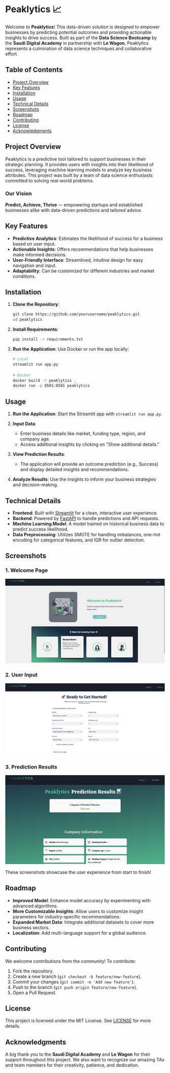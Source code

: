 
# Peaklytics 📈

Welcome to **Peaklytics**! This data-driven solution is designed to empower businesses by predicting potential outcomes and providing actionable insights to drive success. Built as part of the **Data Science Bootcamp** by the **Saudi Digital Academy** in partnership with **Le Wagon**, Peaklytics represents a culmination of data science techniques and collaborative effort.

## Table of Contents

- [Project Overview](#project-overview)
- [Key Features](#key-features)
- [Installation](#installation)
- [Usage](#usage)
- [Technical Details](#technical-details)
- [Screenshots](#screenshots)
- [Roadmap](#roadmap)
- [Contributing](#contributing)
- [License](#license)
- [Acknowledgments](#acknowledgments)

## Project Overview

Peaklytics is a predictive tool tailored to support businesses in their strategic planning. It provides users with insights into their likelihood of success, leveraging machine learning models to analyze key business attributes. This project was built by a team of data science enthusiasts committed to solving real-world problems.

### Our Vision

**Predict, Achieve, Thrive** — empowering startups and established businesses alike with data-driven predictions and tailored advice.

## Key Features

- **Predictive Analytics**: Estimates the likelihood of success for a business based on user input.
- **Actionable Insights**: Offers recommendations that help businesses make informed decisions.
- **User-Friendly Interface**: Streamlined, intuitive design for easy navigation and input.
- **Adaptability**: Can be customized for different industries and market conditions.

## Installation

1. **Clone the Repository**:
   ```bash
   git clone https://github.com/yourusername/peaklytics.git
   cd peaklytics
   ```

2. **Install Requirements**:
   ```bash
   pip install -r requirements.txt
   ```

3. **Run the Application**:
   Use Docker or run the app locally:
   ```bash
   # Local
   streamlit run app.py
   
   # Docker
   docker build -t peaklytics .
   docker run -p 8501:8501 peaklytics
   ```

## Usage

1. **Run the Application**:
   Start the Streamlit app with `streamlit run app.py`.
   
2. **Input Data**:  
   - Enter business details like market, funding type, region, and company age.
   - Access additional insights by clicking on "Show additional details."
   
3. **View Prediction Results**:
   - The application will provide an outcome prediction (e.g., Success) and display detailed insights and recommendations.

4. **Analyze Results**:
   Use the insights to inform your business strategies and decision-making.

## Technical Details

- **Frontend**: Built with [Streamlit](https://streamlit.io/) for a clean, interactive user experience.
- **Backend**: Powered by [FastAPI](https://fastapi.tiangolo.com/) to handle predictions and API requests.
- **Machine Learning Model**: A model trained on historical business data to predict success likelihood.
- **Data Preprocessing**: Utilizes SMOTE for handling imbalances, one-hot encoding for categorical features, and IQR for outlier detection.

## Screenshots

### 1. Welcome Page
![Welcome Page](.streamlit/app_pages/images/C4F3BBB2-E464-41D6-8577-B8EDC92416A0_4_5005_c.jpeg)

### 2. User Input
![User Input](.streamlit/app_pages/images/9912AD7A-6226-460B-AB54-80F2F7D13983_4_5005_c.jpeg)

### 3. Prediction Results
![Prediction Results](.streamlit/app_pages/images/EBCC1299-CBF3-448E-9EE3-409086730F7A_4_5005_c.jpeg)

These screenshots showcase the user experience from start to finish!

## Roadmap

- **Improved Model**: Enhance model accuracy by experimenting with advanced algorithms.
- **More Customizable Insights**: Allow users to customize insight parameters for industry-specific recommendations.
- **Expanded Market Data**: Integrate additional datasets to cover more business sectors.
- **Localization**: Add multi-language support for a global audience.

## Contributing

We welcome contributions from the community! To contribute:

1. Fork the repository.
2. Create a new branch (`git checkout -b feature/new-feature`).
3. Commit your changes (`git commit -m 'Add new feature'`).
4. Push to the branch (`git push origin feature/new-feature`).
5. Open a Pull Request.

## License

This project is licensed under the MIT License. See [LICENSE](LICENSE) for more details.

## Acknowledgments

A big thank you to the **Saudi Digital Academy** and **Le Wagon** for their support throughout this project. We also want to recognize our amazing TAs and team members for their creativity, patience, and dedication.
